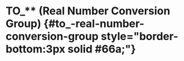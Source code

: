 # TO\_\*\* (Real Number Conversion Group) {#to_-real-number-conversion-group style="border-bottom:3px solid #66a;"}

